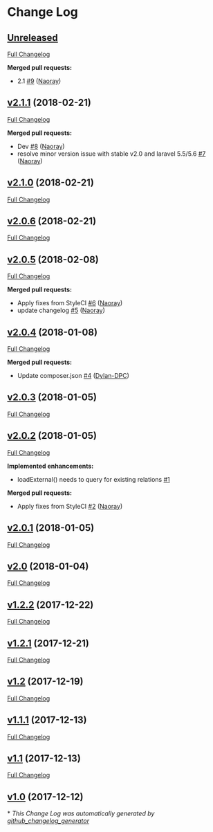 # Change Log

## [Unreleased](https://github.com/byte5digital/laravel-harvest/tree/HEAD)

[Full Changelog](https://github.com/byte5digital/laravel-harvest/compare/v2.1.1...HEAD)

**Merged pull requests:**

- 2.1 [\#9](https://github.com/byte5digital/laravel-harvest/pull/9) ([Naoray](https://github.com/Naoray))

## [v2.1.1](https://github.com/byte5digital/laravel-harvest/tree/v2.1.1) (2018-02-21)
[Full Changelog](https://github.com/byte5digital/laravel-harvest/compare/v2.1.0...v2.1.1)

**Merged pull requests:**

- Dev [\#8](https://github.com/byte5digital/laravel-harvest/pull/8) ([Naoray](https://github.com/Naoray))
- resolve minor version issue with stable v2.0 and laravel 5.5/5.6 [\#7](https://github.com/byte5digital/laravel-harvest/pull/7) ([Naoray](https://github.com/Naoray))

## [v2.1.0](https://github.com/byte5digital/laravel-harvest/tree/v2.1.0) (2018-02-21)
[Full Changelog](https://github.com/byte5digital/laravel-harvest/compare/v2.0.6...v2.1.0)

## [v2.0.6](https://github.com/byte5digital/laravel-harvest/tree/v2.0.6) (2018-02-21)
[Full Changelog](https://github.com/byte5digital/laravel-harvest/compare/v2.0.5...v2.0.6)

## [v2.0.5](https://github.com/byte5digital/laravel-harvest/tree/v2.0.5) (2018-02-08)
[Full Changelog](https://github.com/byte5digital/laravel-harvest/compare/v2.0.4...v2.0.5)

**Merged pull requests:**

- Apply fixes from StyleCI [\#6](https://github.com/byte5digital/laravel-harvest/pull/6) ([Naoray](https://github.com/Naoray))
- update changelog [\#5](https://github.com/byte5digital/laravel-harvest/pull/5) ([Naoray](https://github.com/Naoray))

## [v2.0.4](https://github.com/byte5digital/laravel-harvest/tree/v2.0.4) (2018-01-08)
[Full Changelog](https://github.com/byte5digital/laravel-harvest/compare/v2.0.3...v2.0.4)

**Merged pull requests:**

- Update composer.json [\#4](https://github.com/byte5digital/laravel-harvest/pull/4) ([Dylan-DPC](https://github.com/Dylan-DPC))

## [v2.0.3](https://github.com/byte5digital/laravel-harvest/tree/v2.0.3) (2018-01-05)
[Full Changelog](https://github.com/byte5digital/laravel-harvest/compare/v2.0.2...v2.0.3)

## [v2.0.2](https://github.com/byte5digital/laravel-harvest/tree/v2.0.2) (2018-01-05)
[Full Changelog](https://github.com/byte5digital/laravel-harvest/compare/v2.0.1...v2.0.2)

**Implemented enhancements:**

- loadExternal\(\) needs to query for existing relations [\#1](https://github.com/byte5digital/laravel-harvest/issues/1)

**Merged pull requests:**

- Apply fixes from StyleCI [\#2](https://github.com/byte5digital/laravel-harvest/pull/2) ([Naoray](https://github.com/Naoray))

## [v2.0.1](https://github.com/byte5digital/laravel-harvest/tree/v2.0.1) (2018-01-05)
[Full Changelog](https://github.com/byte5digital/laravel-harvest/compare/v2.0...v2.0.1)

## [v2.0](https://github.com/byte5digital/laravel-harvest/tree/v2.0) (2018-01-04)
[Full Changelog](https://github.com/byte5digital/laravel-harvest/compare/v1.2.2...v2.0)

## [v1.2.2](https://github.com/byte5digital/laravel-harvest/tree/v1.2.2) (2017-12-22)
[Full Changelog](https://github.com/byte5digital/laravel-harvest/compare/v1.2.1...v1.2.2)

## [v1.2.1](https://github.com/byte5digital/laravel-harvest/tree/v1.2.1) (2017-12-21)
[Full Changelog](https://github.com/byte5digital/laravel-harvest/compare/v1.2...v1.2.1)

## [v1.2](https://github.com/byte5digital/laravel-harvest/tree/v1.2) (2017-12-19)
[Full Changelog](https://github.com/byte5digital/laravel-harvest/compare/v1.1.1...v1.2)

## [v1.1.1](https://github.com/byte5digital/laravel-harvest/tree/v1.1.1) (2017-12-13)
[Full Changelog](https://github.com/byte5digital/laravel-harvest/compare/v1.1...v1.1.1)

## [v1.1](https://github.com/byte5digital/laravel-harvest/tree/v1.1) (2017-12-13)
[Full Changelog](https://github.com/byte5digital/laravel-harvest/compare/v1.0...v1.1)

## [v1.0](https://github.com/byte5digital/laravel-harvest/tree/v1.0) (2017-12-12)


\* *This Change Log was automatically generated by [github_changelog_generator](https://github.com/skywinder/Github-Changelog-Generator)*